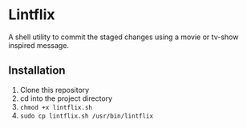 # Lintflix

A shell utility to commit the staged changes using a movie or tv-show inspired message.  

## Installation

1. Clone this repository
2. cd into the project directory
3. `chmod +x lintflix.sh`
4. `sudo cp lintflix.sh /usr/bin/lintflix`